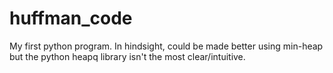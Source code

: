 # huffman_code
My first python program. In hindsight, could be made better using min-heap but the python heapq library isn't the most clear/intuitive.
